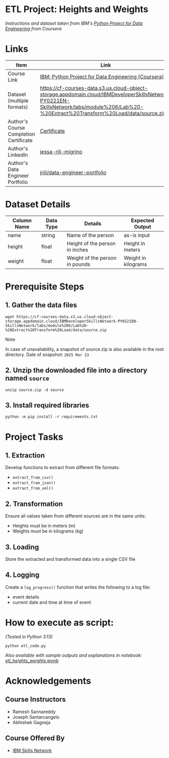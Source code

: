 # ETL Project: Heights and Weights
_Instructions and dataset taken from IBM's [Python Project for Data Engineering](https://www.coursera.org/learn/python-project-for-data-engineering) from Coursera_

# Links
|     Item       |   Link   |
| -------------- | ---------|
|Course Link | [IBM: Python Project for Data Engineering (Coursera)](https://www.coursera.org/learn/python-project-for-data-engineering) |
| Dataset (multiple formats) | https://cf-courses-data.s3.us.cloud-object-storage.appdomain.cloud/IBMDeveloperSkillsNetwork-PY0221EN-SkillsNetwork/labs/module%206/Lab%20-%20Extract%20Transform%20Load/data/source.zip |
| Author's Course Completion Certificate|[Certificate](https://www.coursera.org/account/accomplishments/verify/TFH7N05KO7D3) |
| Author's LinkedIn | [jessa-rili-migrino](https://www.linkedin.com/in/jessa-rili-migrino/) |
| Author's Data Engineer Portfolio | [jrili/data-engineer-portfolio](https://github.com/jrili/data-engineer-portfolio) |

# Dataset Details
| Column Name | Data Type | Details                        | Expected Output |
| ----------- | --------- |------------------------------- | --------------- |
| name        | string    | Name of the person             | as-is input |
| height      | float     | Height of the person in inches | Height in meters |
| weight      | float     | Weight of the person in pounds | Weight in kilograms |


# Prerequisite Steps
## 1.  Gather the data files
```
wget https://cf-courses-data.s3.us.cloud-object-storage.appdomain.cloud/IBMDeveloperSkillsNetwork-PY0221EN-SkillsNetwork/labs/module%206/Lab%20-%20Extract%20Transform%20Load/data/source.zip
```
> [!NOTE]
> In case of unavailability, a snapshot of source.zip is also available in the root directory.
> Date of snapshot: `2025 Mar 23`

## 2. Unzip the downloaded file into a directory named `source`
```
unzip source.zip -d source
```

## 3. Install required libraries
```
python -m pip install -r requirements.txt
```

# Project Tasks

## 1. Extraction
Develop functions to extract from different file formats:
- `extract_from_csv()`
- `extract_from_json()`
- `extract_from_xml()`

## 2. Transformation
Ensure all values taken from different sources are in the same units:
- Heights must be in meters (m)
- Weights must be in kilograms (kg)

## 3. Loading
Store the extracted and transformed data into a single CSV file

## 4. Logging
Create a `log_progress()` function that writes the following to a log file:
- event details
- current date and time at time of event

# How to execute as script:
_(Tested in Python 3.13)_
```
python etl_code.py
```
_Also available with sample outputs and explanations in notebook: [etl_heights_weights.ipynb](https://github.com/jrili/ibm-etl-heights-weights/blob/master/etl_heights_weights.ipynb)_

# Acknowledgements
## Course Instructors
- Ramesh Sannareddy
- Joseph Santarcangelo
- Abhishek Gagneja
## Course Offered By
* [IBM Skills Network](https://www.coursera.org/partners/ibm-skills-network)
